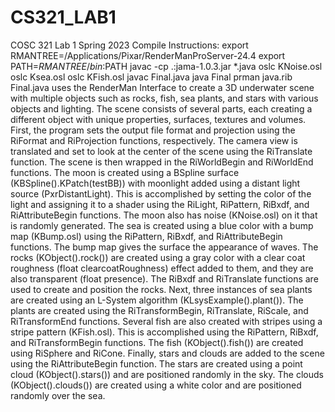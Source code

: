 # CS321_LAB1
COSC 321 Lab 1   Spring 2023
Compile Instructions:
export RMANTREE=/Applications/Pixar/RenderManProServer-24.4
export PATH=$RMANTREE/bin:$PATH
javac -cp .:jama-1.0.3.jar *.java
oslc KNoise.osl
oslc Ksea.osl
oslc KFish.osl
javac Final.java
java Final
prman java.rib
Final.java uses the RenderMan Interface to create a 3D underwater scene with multiple objects such as rocks, fish, sea plants, and stars with various objects and lighting. The scene consists of several parts, each creating a different object with unique properties, surfaces, textures and volumes. First, the program sets the output file format and projection using the RiFormat and RiProjection functions, respectively. The camera view is translated and set to look at the center of the scene using the RiTranslate function. The scene is then wrapped in the RiWorldBegin and RiWorldEnd functions.
The moon is created using a BSpline surface (KBSpline().KPatch(testBB)) with moonlight added using a distant light source (PxrDistantLight). This is accomplished by setting the color of the light and assigning it to a shader using the RiLight, RiPattern, RiBxdf, and RiAttributeBegin functions. The moon also has noise (KNoise.osl) on it that is randomly generated.
The sea is created using a blue color with a bump map (KBump.osl) using the RiPattern, RiBxdf, and RiAttributeBegin functions. The bump map gives the surface the appearance of waves. The rocks (KObject().rock()) are created using a gray color with a clear coat roughness (float clearcoatRoughness) effect added to them, and they are also transparent (float presence). The RiBxdf and RiTranslate functions are used to create and position the rocks.
Next, three instances of sea plants are created using an L-System algorithm (KLsysExample().plant()). The plants are created using the RiTransformBegin, RiTranslate, RiScale, and RiTransformEnd functions. Several fish are also created with stripes using a stripe pattern (KFish.osl). This is accomplished using the RiPattern, RiBxdf, and RiTransformBegin functions. The fish (KObject().fish()) are created using RiSphere and RiCone.
Finally, stars and clouds are added to the scene using the RiAttributeBegin function. The stars are created using a point cloud (KObject().stars()) and are positioned randomly in the sky. The clouds (KObject().clouds()) are created using a white color and are positioned randomly over the sea. 

